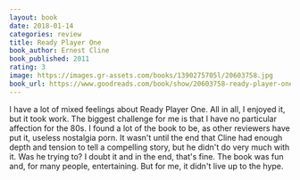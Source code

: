 ```yaml
---
layout: book
date: 2018-01-14
categories: review
title: Ready Player One
book_author: Ernest Cline
book_published: 2011
rating: 3
image: https://images.gr-assets.com/books/1390275705l/20603758.jpg
book_url: https://www.goodreads.com/book/show/20603758-ready-player-one
---
```

I have a lot of mixed feelings about Ready Player One. All in all, I enjoyed it, but it took work. The biggest challenge for me is that I have no particular affection for the 80s. I found a lot of the book to be, as other reviewers have put it, useless nostalgia porn. It wasn't until the end that Cline had enough depth and tension to tell a compelling story, but he didn't do very much with it. Was he trying to? I doubt it and in the end, that's fine. The book was fun and, for many people, entertaining. But for me, it didn't live up to the hype.
